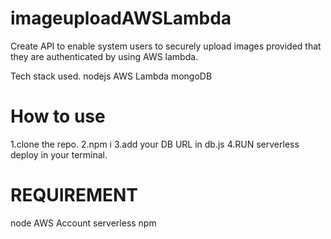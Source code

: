 # imageuploadAWSLambda
Create API to enable system users to securely upload images provided that they are authenticated by using AWS lambda.

Tech stack used.
nodejs
AWS Lambda
mongoDB

# How to use
1.clone the repo.
2.npm i
3.add your DB URL in db.js
4.RUN serverless deploy in your terminal.

# REQUIREMENT
node
AWS Account
serverless npm
